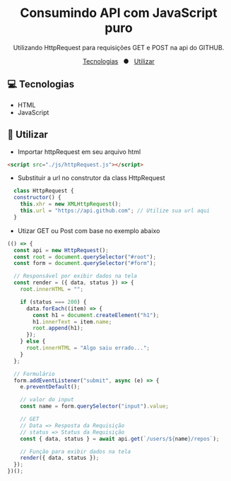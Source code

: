 <H1 align="center">Consumindo API com JavaScript <b>puro</b></H1>

<p align="center">Utilizando HttpRequest para requisições GET e POST na api do GITHUB.</p>

<p  align="center">
  <a href="#-tecnologias">Tecnologias</a> <span>&nbsp;&nbsp;●&nbsp;&nbsp;</span>
  <a href="#-utilizar">Utilizar</a> 
<p>

## 💻 Tecnologias

- HTML
- JavaScript

## 📄 Utilizar

- Importar httpRequest em seu arquivo html

```html
<script src="./js/httpRequest.js"></script>
```

- Substituir a url no construtor da class HttpRequest

```js
  class HttpRequest {
  constructor() {
    this.xhr = new XMLHttpRequest();
    this.url = "https://api.github.com"; // Utilize sua url aqui
  }
```

- Utizar GET ou Post com base no exemplo abaixo

```js
(() => {
  const api = new HttpRequest();
  const root = document.querySelector("#root");
  const form = document.querySelector("#form");

  // Responsável por exibir dados na tela
  const render = ({ data, status }) => {
    root.innerHTML = "";

    if (status === 200) {
      data.forEach((item) => {
        const h1 = document.createElement("h1");
        h1.innerText = item.name;
        root.append(h1);
      });
    } else {
      root.innerHTML = "Algo saiu errado...";
    }
  };

  // Formulário
  form.addEventListener("submit", async (e) => {
    e.preventDefault();

    // valor do input
    const name = form.querySelector("input").value;

    // GET
    // Data => Resposta da Requisição
    // status => Status da Requisição
    const { data, status } = await api.get(`/users/${name}/repos`);

    // Função para exibir dados na tela
    render({ data, status });
  });
})();
```
